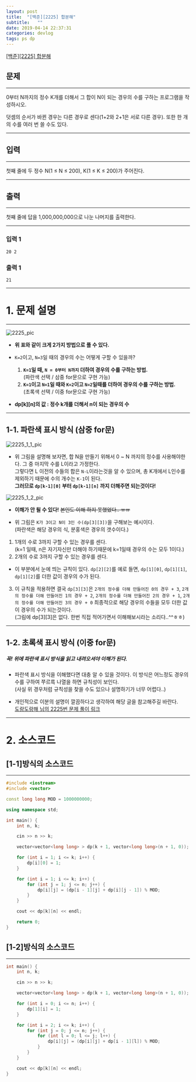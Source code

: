 ```yaml
---
layout: post
title:  "[백준][2225] 합분해"
subtitle:   ""
date: 2019-04-14 22:37:31
categories: devlog
tags: ps dp
---
```


[[백준][2225] 합분해](https://boj.kr/2225)  


## 문제

- - -


0부터 N까지의 정수 K개를 더해서 그 합이 N이 되는 경우의 수를 구하는 프로그램을 작성하시오.

덧셈의 순서가 바뀐 경우는 다른 경우로 센다(1+2와 2+1은 서로 다른 경우). 또한 한 개의 수를 여러 번 쓸 수도 있다.


- - -


## 입력


- - -


첫째 줄에 두 정수 N(1 ≤ N ≤ 200), K(1 ≤ K ≤ 200)가 주어진다.


- - -


## 출력

- - -


첫째 줄에 답을 1,000,000,000으로 나눈 나머지를 출력한다.


- - -


### 입력 1

```
20 2
```

### 출력 1

```
21
```

* * *



# 1. 문제 설명

- - -

![2225_pic](https://drive.google.com/uc?id=1VTdKXcA9X774a27ubeyFKuls7D_nVGm6)


- **위 표와 같이 크게 2가지 방법으로 풀 수 있다.**  
 - `K=2`이고, `N=3`일 때의 경우의 수는 어떻게 구할 수 있을까?  
   1. **`K=1`일 때, `N = 0부터 N까지` 더하여 경우의 수를 구하는 방법.**  
  (파란색 선택 / 삼중 for문으로 구현 가능)  
   2. **`K=1`이고 `N=1`일 때와 `K=2`이고 `N=2`일때를 더하여 경우의 수를 구하는 방법.**  
  (초록색 선택 / 이중 for문으로 구현 가능)

- **dp[k][n]의 값 : 정수 k개를 더해서 n이 되는 경우의 수**


- - -


## 1-1. 파란색 표시 방식 (삼중 for문)

![2225_1_1_pic](https://drive.google.com/uc?id=1GjrsY_RKWtDYweFcac02yMfr_EjvRSUw)


- 위 그림을 설명해 보자면, 합 N을 만들기 위해서 0 ~ N 까지의 정수를 사용해야한다. 그 중 마지막 수를 L이라고 가정한다.  
 그렇다면 L 이전의 수들의 합은 `N-L`이라는것을 알 수 있으며, 총 K개에서 L인수를 제외하기 때문에 수의 개수는 `K-1`이 된다.  
 **그러므로 `dp[k-1][0]` 부터 `dp[k-1][n]` 까지 더해주면 되는것이다!**

![2225_1_2_pic](https://drive.google.com/uc?id=1LPoq8-YB-7HZOX7WKN-i_WERkxzcCw4Z)

- **이해가 안 될 수 있다!**  ~~본인도 이해 하지 못했었다.. ㅠㅠ~~

- 위 그림은 `K가 3이고 N이 3인 수(dp[3][3])`을 구해보는 예시이다.  
 (파란색은 해당 경우의 식, 분홍색은 경우의 갯수이다.)  
 1. 1개의 수로 3까지 구할 수 있는 경우를 센다.  
  (k=1 일때, n은 자기자신만 더해야 하기때문에 k=1일때 경우의 수는 모두 1이다.)
 2. 2개의 수로 3까지 구할 수 있는 경우를 센다.  
   - 이 부분에서 눈에 띄는 규칙이 있다. `dp[2][2]`를 예로 들면, `dp[1][0]`, `dp[1][1]`, `dp[1][2]`를 더한 값이 경우의 수가 된다.  
 3. 이 규칙을 적용하면 결국 `dp[3][3]`은 `2개의 정수를 더해 만들어진 0의 경우 + 3`, `2개의 정수를 더해 만들어진 1의 경우 + 2`, `2개의 정수를 더해 만들어진 2의 경우 + 1`, `2개의 정수를 더해 만들어진 3의 경우 + 0` 최종적으로 해당 경우의 수들을 모두 더한 값이 경우의 수가 되는것이다.  
 (그림에 dp[3][3]은 없다. 한번 직접 적어가면서 이해해보시라는 소리다..^^ㅎㅎ)

- - -


## 1-2. 초록색 표시 방식 (이중 for문)


##### **꼭! 위에 파란색 표시 방식을 읽고 내려오셔야 이해가 된다.**

- 파란색 표시 방식을 이해했다면 대충 알 수 있을 것이다. 이 방식은 어느정도 경우의 수를 구하여 쭈르륵 나열을 하면 규칙성이 보인다.  
(사실 위 경우처럼 규칙성을 찾을 수도 있으나 설명하기가 너무 어렵다..)

- 개인적으로 이분의 설명이 깔끔하다고 생각하여 해당 글을 참고해주길 바란다.  
 [도랑도랑해 님의 2225번 문제 풀이 링크](https://do-rang.tistory.com/7)

- - -


# 2. 소스코드

## [1-1]방식의 소스코드

- - -


```cpp
#include <iostream>
#include <vector>

const long long MOD = 1000000000;

using namespace std;

int main() {
	int n, k;

	cin >> n >> k;

	vector<vector<long long> > dp(k + 1, vector<long long>(n + 1, 0));

	for (int i = 1; i <= k; i++) {
		dp[i][0] = 1;
	}

	for (int i = 1; i <= k; i++) {
		for (int j = 1; j <= n; j++) {
			dp[i][j] = (dp[i - 1][j] + dp[i][j - 1]) % MOD;
		}
	}

	cout << dp[k][n] << endl;

	return 0;
}
```

## [1-2]방식의 소스코드


- - -


```cpp
int main() {
	int n, k;

	cin >> n >> k;

	vector<vector<long long> > dp(k + 1, vector<long long>(n + 1, 0));

	for (int i = 0; i <= n; i++) {
		dp[1][i] = 1;
	}

	for (int i = 2; i <= k; i++) {
		for (int j = 0; j <= n; j++) {
			for (int l = 0; l <= j; l++) {
				dp[i][j] = (dp[i][j] + dp[i - 1][l]) % MOD;
			}
		}
	}

	cout << dp[k][n] << endl;
}
```